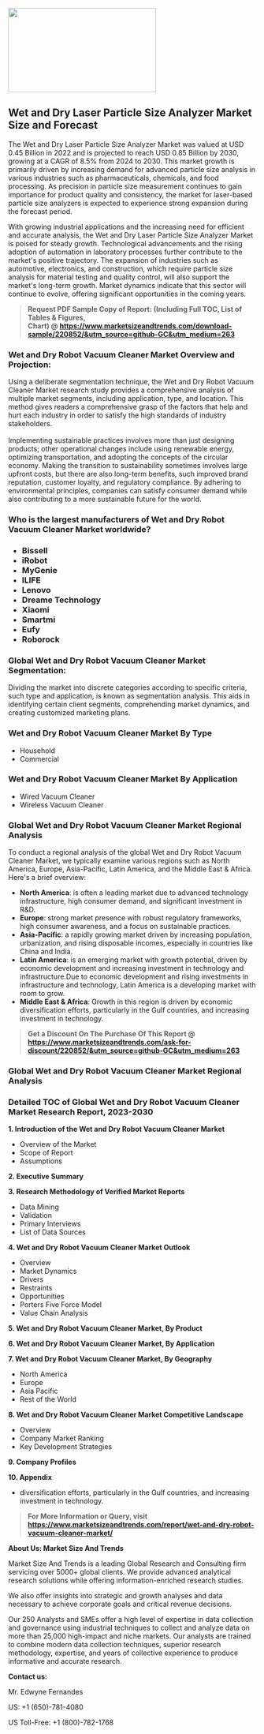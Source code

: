 <p><img class="alignnone size-medium wp-image-20088" src="https://ffe5etoiles.com/wp-content/uploads/2024/12/MST1-300x171.png" alt="" width="300" height="171" /></p><h2>Wet and Dry Laser Particle Size Analyzer Market Size and Forecast</h2><p>The Wet and Dry Laser Particle Size Analyzer Market was valued at USD 0.45 Billion in 2022 and is projected to reach USD 0.85 Billion by 2030, growing at a CAGR of 8.5% from 2024 to 2030. This market growth is primarily driven by increasing demand for advanced particle size analysis in various industries such as pharmaceuticals, chemicals, and food processing. As precision in particle size measurement continues to gain importance for product quality and consistency, the market for laser-based particle size analyzers is expected to experience strong expansion during the forecast period.</p><p>With growing industrial applications and the increasing need for efficient and accurate analysis, the Wet and Dry Laser Particle Size Analyzer Market is poised for steady growth. Technological advancements and the rising adoption of automation in laboratory processes further contribute to the market's positive trajectory. The expansion of industries such as automotive, electronics, and construction, which require particle size analysis for material testing and quality control, will also support the market's long-term growth. Market dynamics indicate that this sector will continue to evolve, offering significant opportunities in the coming years.</p></p><blockquote id="" class=""><strong>Request PDF Sample Copy of Report: (Including Full TOC, List of Tables &amp; Figures, Chart)&nbsp;@&nbsp;<strong><a href="https://www.marketsizeandtrends.com/download-sample/220852/&utm_source=github-GC&utm_medium=263" target="_blank">https://www.marketsizeandtrends.com/download-sample/220852/&utm_source=github-GC&utm_medium=263</a></strong></strong></blockquote><h3 id="" class="">Wet and Dry Robot Vacuum Cleaner Market&nbsp;Overview and Projection:</h3><p id="" class="">Using a deliberate segmentation technique, the Wet and Dry Robot Vacuum Cleaner Market research study provides a comprehensive analysis of multiple market segments, including application, type, and location. This method gives readers a comprehensive grasp of the factors that help and hurt each industry in order to satisfy the high standards of industry stakeholders. <br /> <br />Implementing sustainable practices involves more than just designing products; other operational changes include using renewable energy, optimizing transportation, and adopting the concepts of the circular economy. Making the transition to sustainability sometimes involves large upfront costs, but there are also long-term benefits, such improved brand reputation, customer loyalty, and regulatory compliance. By adhering to environmental principles, companies can satisfy consumer demand while also contributing to a more sustainable future for the world.</p><h3 id="" class="">Who is the largest manufacturers of&nbsp;Wet and Dry Robot Vacuum Cleaner Market worldwide?</h3><h3 class=""><p><ul><li>Bissell </li><li> iRobot </li><li> MyGenie </li><li> ILIFE </li><li> Lenovo </li><li> Dreame Technology </li><li> Xiaomi </li><li> Smartmi </li><li> Eufy </li><li> Roborock</li></ul></p></h3><h3 id="" class="">Global&nbsp;Wet and Dry Robot Vacuum Cleaner Market Segmentation:</h3><p id="" class="">Dividing the market into discrete categories according to specific criteria, such type and application, is known as segmentation analysis. This aids in identifying certain client segments, comprehending market dynamics, and creating customized marketing plans.</p><h3 id="" class="">Wet and Dry Robot Vacuum Cleaner Market&nbsp;By Type</h3><p><p><ul><li>Household</li><li> Commercial</p></li></ul></p></p><h3 id="" class="">Wet and Dry Robot Vacuum Cleaner Market&nbsp;By Application</h3><p class=""><p><ul><li>Wired Vacuum Cleaner</li><li> Wireless Vacuum Cleaner</li></ul></p></p><h3 id="" class="">Global Wet and Dry Robot Vacuum Cleaner Market Regional Analysis</h3><p id="" class="">To conduct a regional analysis of the global Wet and Dry Robot Vacuum Cleaner Market, we typically examine various regions such as North America, Europe, Asia-Pacific, Latin America, and the Middle East &amp; Africa. Here's a brief overview:</p><ul><li><strong>North America</strong>: is often a leading market due to advanced technology infrastructure, high consumer demand, and significant investment in R&amp;D.</li><li><strong>Europe</strong>: strong market presence with robust regulatory frameworks, high consumer awareness, and a focus on sustainable practices.</li><li><strong>Asia-Pacific</strong>: a rapidly growing market driven by increasing population, urbanization, and rising disposable incomes, especially in countries like China and India.</li><li><strong>Latin America</strong>: is an emerging market with growth potential, driven by economic development and increasing investment in technology and infrastructure.Due to economic development and rising investments in infrastructure and technology, Latin America is a developing market with room to grow.</li><li><strong>Middle East &amp; Africa</strong>: Growth in this region is driven by economic diversification efforts, particularly in the Gulf countries, and increasing investment in technology.</li></ul><blockquote id="" class=""><strong>Get a Discount On The Purchase Of This Report @ <strong><a href="https://www.marketsizeandtrends.com/ask-for-discount/220852/&utm_source=github-GC&utm_medium=263" target="_blank">https://www.marketsizeandtrends.com/ask-for-discount/220852/&utm_source=github-GC&utm_medium=263</a></strong></strong></blockquote><h3 id="" class="">Global Wet and Dry Robot Vacuum Cleaner Market Regional Analysis</h3><h3 id="" class="">Detailed TOC of Global Wet and Dry Robot Vacuum Cleaner Market Research Report, 2023-2030</h3><p id="" class=""><strong>1. Introduction of the Wet and Dry Robot Vacuum Cleaner Market</strong></p><ul><li>Overview of the Market</li><li>Scope of Report</li><li>Assumptions</li></ul><p id="" class=""><strong>2. Executive Summary</strong></p><p id="" class=""><strong>3. Research Methodology of Verified Market Reports</strong></p><ul><li>Data Mining</li><li>Validation</li><li>Primary Interviews</li><li>List of Data Sources</li></ul><p id="" class=""><strong>4. Wet and Dry Robot Vacuum Cleaner Market Outlook</strong></p><ul><li>Overview</li><li>Market Dynamics</li><li>Drivers</li><li>Restraints</li><li>Opportunities</li><li>Porters Five Force Model</li><li>Value Chain Analysis</li></ul><p id="" class=""><strong>5. Wet and Dry Robot Vacuum Cleaner Market, By Product</strong></p><p id="" class=""><strong>6. Wet and Dry Robot Vacuum Cleaner Market, By Application</strong></p><p id="" class=""><strong>7. Wet and Dry Robot Vacuum Cleaner Market, By Geography</strong></p><ul><li>North America</li><li>Europe</li><li>Asia Pacific</li><li>Rest of the World</li></ul><p id="" class=""><strong>8. Wet and Dry Robot Vacuum Cleaner Market Competitive Landscape</strong></p><ul><li>Overview</li><li>Company Market Ranking</li><li>Key Development Strategies</li></ul><p id="" class=""><strong>9. Company Profiles</strong></p><p id="" class=""><strong>10. Appendix</strong></p><ul><li>diversification efforts, particularly in the Gulf countries, and increasing investment in technology.</li></ul><blockquote id="" class=""><strong>For More Information or Query, visit <strong><strong><a href="https://www.marketsizeandtrends.com/report/wet-and-dry-robot-vacuum-cleaner-market/" target="_blank">https://www.marketsizeandtrends.com/report/wet-and-dry-robot-vacuum-cleaner-market/</a></strong></strong></strong></blockquote><p id="" class=""><strong>About Us: Market Size And Trends</strong></p><p id="" class="">Market Size And Trends is a leading Global Research and Consulting firm servicing over 5000+ global clients. We provide advanced analytical research solutions while offering information-enriched research studies.</p><p id="" class="">We also offer insights into strategic and growth analyses and data necessary to achieve corporate goals and critical revenue decisions.</p><p id="" class="">Our 250 Analysts and SMEs offer a high level of expertise in data collection and governance using industrial techniques to collect and analyze data on more than 25,000 high-impact and niche markets. Our analysts are trained to combine modern data collection techniques, superior research methodology, expertise, and years of collective experience to produce informative and accurate research.</p><p id="" class=""><strong>Contact us:</strong></p><p id="" class="">Mr. Edwyne Fernandes</p><p id="" class="">US: +1 (650)-781-4080</p><p id="" class="">US Toll-Free: +1 (800)-782-1768</p>

